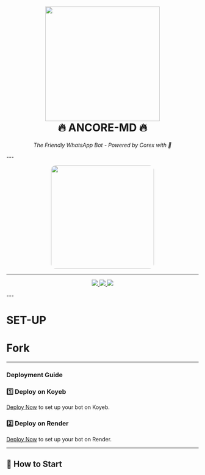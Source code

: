 <h1 align="center">
  <img src="https://files.catbox.moe/dmxoe7.jpeg" width="300" /><br>
  <strong>🔥 ANCORE-MD 🔥</strong>
</h1>

<p align="center"><i>The Friendly WhatsApp Bot - Powered by Corex with 💙</i></p>
---

<p align="center">
  <img src="https://files.catbox.moe/ztq2yj.jpeg" height="270" style="border-radius:12px;" />
</p>

---


<p align="center">
  <a href="https://ancore-pair-code.onrender.com/pair">
    <img src="https://img.shields.io/badge/🌐%20Pair%20Session-ANCOREMD-red?style=for-the-badge&logo=whatsapp" />
  </a>
  <a href="https://whatsapp.com/channel/0029Vb6nHar2phHORBFhOn3p">
    <img src="https://img.shields.io/badge/🫂%20WhatsApp%20Channel-Richie-success?style=for-the-badge&logo=whatsapp" />
  </a>
  <a href="https://t.me/corex2410">
    <img src="https://img.shields.io/badge/💙%20Corex24-Telegram-blue?style=for-the-badge&logo=telegram" />
  </a>
</p>
---


 # SET-UP

 # Fork

---

### Deployment Guide

### 1️⃣ Deploy on Koyeb

[Deploy Now](https://ancore-pair-code.onrender.com/) to set up your bot on Koyeb.

### 2️⃣ Deploy on Render

[Deploy Now](render.com) to set up your bot on Render.


---

## 🚀 How to Start
